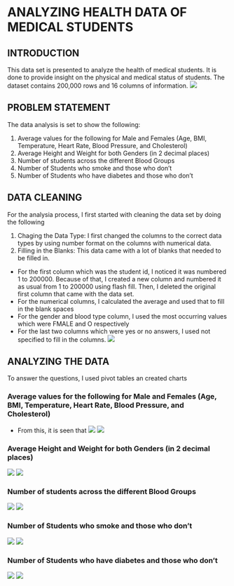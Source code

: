 # ANALYZING HEALTH DATA OF MEDICAL STUDENTS 

## INTRODUCTION
This data set is presented to analyze the health of medical students. It is done to provide insight on the physical and medical status of students.
The dataset contains 200,000 rows and 16 columns of information.
![](initial_dataset.png)
## PROBLEM STATEMENT
The data analysis is set to show the following:
1. Average values for the following for Male and Females (Age, BMI, Temperature, Heart Rate, Blood Pressure, and Cholesterol)
2. Average Height and Weight for both Genders (in 2 decimal places)
3. Number of students across the different Blood Groups
4. Number of Students who smoke and those who don’t
5. Number of Students who have diabetes and those who don’t

## DATA CLEANING
For the analysia process, I first started with cleaning the data set by doing the following 
1. Chaging the Data Type:
   I first changed the columns to the correct data types by using number format on the columns with numerical data. 
2. Filling in the Blanks:
   This data came with a lot of blanks that needed to be filled in.
- For the first column which was the student id, I noticed it was numbered 1 to 200000. Because of that, I created a new column and numbered it as usual from 1 to 200000 using flash fill. Then, I deleted the 
  original first column that came with the data set.
- For the numerical columns, I calculated the average and used that to fill in the blank spaces 
- For the gender and blood type column, I used the most occurring values which were FMALE and O respectively
- For the last two columns which were yes or no answers, I used not specified to fill in the columns.
![](aftercleaning.png)
## ANALYZING THE DATA
To answer the questions, I used pivot tables an created charts 

### Average values for the following for Male and Females (Age, BMI, Temperature, Heart Rate, Blood Pressure, and Cholesterol)
- From this, it is seen that
  ![](Pivot1.png)
  ![](Picture1.png)

### Average Height and Weight for both Genders (in 2 decimal places)
![](Pivot2.png)
![](Picture2.png)

###  Number of students across the different Blood Groups
![](Pivot3.png)
![](Picture3.png)

### Number of Students who smoke and those who don’t
![](Pivot4.png)
![](Picture4.png)

### Number of Students who have diabetes and those who don’t
![](Pivot5.png)
![](Picture5.png)
  
